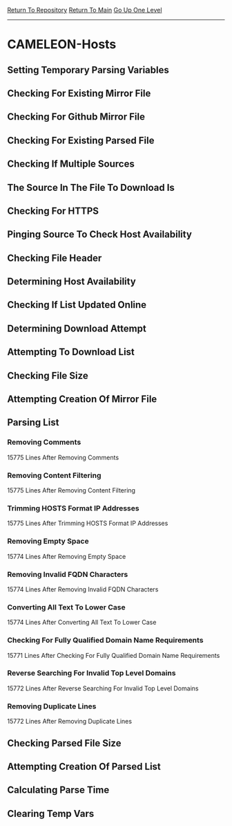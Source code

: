 [Return To Repository](https://github.com/deathbybandaid/piholeparser/)
[Return To Main](https://github.com/deathbybandaid/piholeparser/blob/master/RecentRunLogs/Mainlog.md)
[Go Up One Level](https://github.com/deathbybandaid/piholeparser/blob/master/RecentRunLogs/TopLevelScripts/30-Processing-Blacklists.md)
____________________________________
# CAMELEON-Hosts
## Setting Temporary Parsing Variables
## Checking For Existing Mirror File
## Checking For Github Mirror File
## Checking For Existing Parsed File
## Checking If Multiple Sources
## The Source In The File To Download Is
## Checking For HTTPS
## Pinging Source To Check Host Availability
## Checking File Header
## Determining Host Availability
## Checking If List Updated Online
## Determining Download Attempt
## Attempting To Download List
## Checking File Size
## Attempting Creation Of Mirror File
## Parsing List
### Removing Comments
15775 Lines After Removing Comments
### Removing Content Filtering
15775 Lines After Removing Content Filtering
### Trimming HOSTS Format IP Addresses
15775 Lines After Trimming HOSTS Format IP Addresses
### Removing Empty Space
15774 Lines After Removing Empty Space
### Removing Invalid FQDN Characters
15774 Lines After Removing Invalid FQDN Characters
### Converting All Text To Lower Case
15774 Lines After Converting All Text To Lower Case
### Checking For Fully Qualified Domain Name Requirements
15771 Lines After Checking For Fully Qualified Domain Name Requirements
### Reverse Searching For Invalid Top Level Domains
15772 Lines After Reverse Searching For Invalid Top Level Domains
### Removing Duplicate Lines
15772 Lines After Removing Duplicate Lines
## Checking Parsed File Size
## Attempting Creation Of Parsed List
## Calculating Parse Time
## Clearing Temp Vars
